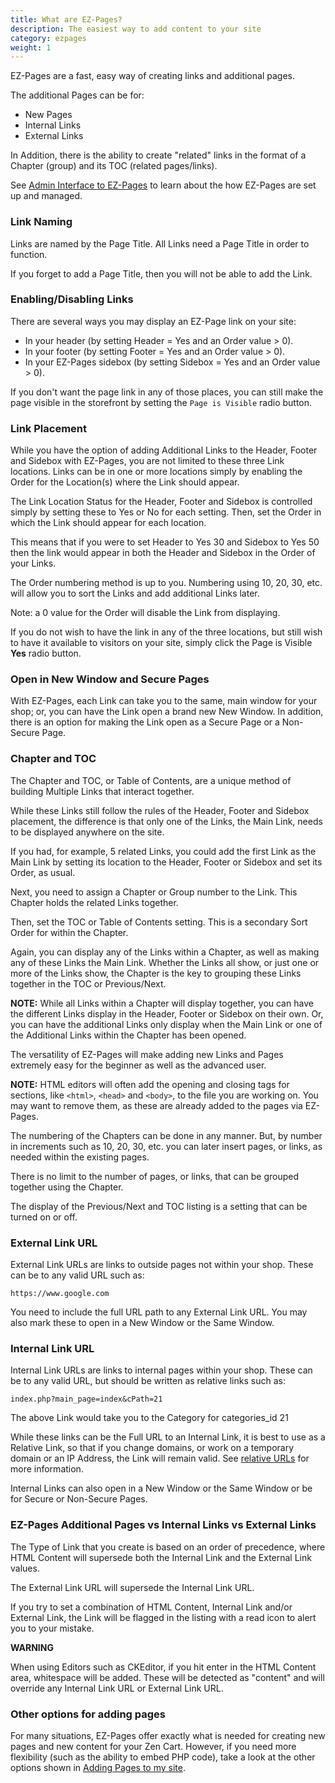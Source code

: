 ```yaml
---
title: What are EZ-Pages? 
description: The easiest way to add content to your site 
category: ezpages
weight: 1
---
```

EZ-Pages are a fast, easy way of creating links and additional pages.  

The additional Pages can be for:  

*   New Pages
*   Internal Links
*   External Links

In Addition, there is the ability to create "related" links in the format of a Chapter (group) and its TOC (related pages/links).  

See [Admin Interface to EZ-Pages](/user/admin_pages/tools/ezpages/) to learn about the how EZ-Pages are set up and managed. 


### Link Naming

Links are named by the Page Title. All Links need a Page Title in order to function.  

If you forget to add a Page Title, then you will not be able to add the Link.  

### Enabling/Disabling Links 
There are several ways you may display an EZ-Page link on your site: 

- In your header (by setting Header = Yes and an Order value > 0). 
- In your footer (by setting Footer = Yes and an Order value > 0). 
- In your EZ-Pages sidebox (by setting Sidebox = Yes and an Order value > 0). 


If you don't want the page link in any of those places, you can still 
make the page visible in the storefront by setting the `Page is Visible` radio button.  

### Link Placement

While you have the option of adding Additional Links to the Header, Footer and Sidebox with EZ-Pages, you are not limited to these three Link locations. Links can be in one or more locations simply by enabling the Order for the Location(s) where the Link should appear.

The Link Location Status for the Header, Footer and Sidebox is controlled simply by setting these to Yes or No for each setting. Then, set the Order in which the Link should appear for each location.  

This means that if you were to set Header to Yes 30 and Sidebox to Yes 50 then the link would appear in both the Header and Sidebox in the Order of your Links.  

The Order numbering method is up to you. Numbering using 10, 20, 30, etc. will allow you to sort the Links and add additional Links later.  

Note: a 0 value for the Order will disable the Link from displaying.  

If you do not wish to have the link in any of the three locations, but still
wish to have it available to visitors on your site, simply click the 
Page is Visible <b>Yes</b> radio button. 

### Open in New Window and Secure Pages
With EZ-Pages, each Link can take you to the same, main window for your shop; or, you can have the Link open a brand new New Window. In addition, there is an option for making the Link open as a Secure Page or a Non-Secure Page.  

### Chapter and TOC

The Chapter and TOC, or Table of Contents, are a unique method of building Multiple Links that interact together.  

While these Links still follow the rules of the Header, Footer and Sidebox placement, the difference is that only one of the Links, the Main Link, needs to be displayed anywhere on the site.  

If you had, for example, 5 related Links, you could add the first Link as the Main Link by setting its location to the Header, Footer or Sidebox and set its Order, as usual.  

Next, you need to assign a Chapter or Group number to the Link. This Chapter holds the related Links together.  

Then, set the TOC or Table of Contents setting. This is a secondary Sort Order for within the Chapter.  

Again, you can display any of the Links within a Chapter, as well as making any of these Links the Main Link. Whether the Links all show, or just one or more of the Links show, the Chapter is the key to grouping these Links together in the TOC or Previous/Next.  

**NOTE:** While all Links within a Chapter will display together, you can have the different Links display in the Header, Footer or Sidebox on their own. Or, you can have the additional Links only display when the Main Link or one of the Additional Links within the Chapter has been opened.

The versatility of EZ-Pages will make adding new Links and Pages extremely easy for the beginner as well as the advanced user.  

**NOTE:** HTML editors will often add the opening and closing tags for sections, like `<html>`, `<head>` and `<body>`, to the file you are working on. You may want to remove them, as these are already added to the pages via EZ-Pages.  

The numbering of the Chapters can be done in any manner. But, by number in increments such as 10, 20, 30, etc. you can later insert pages, or links, as needed within the existing pages.  

There is no limit to the number of pages, or links, that can be grouped together using the Chapter.  

The display of the Previous/Next and TOC listing is a setting that can be turned on or off.  

### External Link URL

External Link URLs are links to outside pages not within your shop. These can be to any valid URL such as:  

```
https://www.google.com 
```

You need to include the full URL path to any External Link URL. You may also mark these to open in a New Window or the Same Window.  

### Internal Link URL

Internal Link URLs are links to internal pages within your shop. These can be to any valid URL, but should be written as relative links such as:  

```
index.php?main_page=index&cPath=21  
```

The above Link would take you to the Category for categories_id 21  

While these links can be the Full URL to an Internal Link, it is best to use as a Relative Link, so that if you change domains, or work on a temporary domain or an IP Address, the Link will remain valid.  See [relative URLs](/user/first_steps/relative_urls/) for more information.

Internal Links can also open in a New Window or the Same Window or be for Secure or Non-Secure Pages.  

### EZ-Pages Additional Pages vs Internal Links vs External Links

The Type of Link that you create is based on an order of precedence, where HTML Content will supersede both the Internal Link and the External Link values.  

The External Link URL will supersede the Internal Link URL.  

If you try to set a combination of HTML Content, Internal Link and/or External Link, the Link will be flagged in the listing with a read icon to alert you to your mistake.  

<b>WARNING</b>

When using Editors such as CKEditor, if you hit enter in the HTML Content area,
whitespace will be added. These will be detected as "content" and will override any Internal Link URL or External Link URL.  

### Other options for adding pages 

For many situations, EZ-Pages offer exactly what is needed for creating new pages and new content for your Zen Cart.  However, if you need more flexibility (such as the ability to embed PHP code), take a look at the other options shown in [Adding Pages to my site](/user/customizing/add_pages/). 

